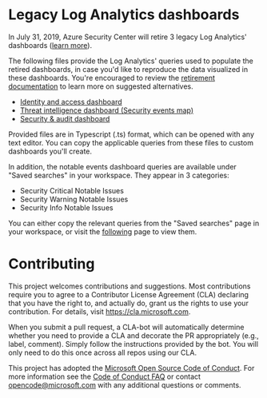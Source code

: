 
# Legacy Log Analytics dashboards

In July 31, 2019, Azure Security Center will retire 3 legacy Log Analytics' dashboards ([learn more](https://docs.microsoft.com/azure/security-center/security-center-features-retirement-july2019)).

The following files provide the Log Analytics' queries used to populate the retired dashboards, in case you'd like to reproduce the data visualized in these dashboards. You're encouraged to review the [retirement documentation](https://docs.microsoft.com/azure/security-center/security-center-features-retirement-july2019) to learn more on suggested alternatives.

- [Identity and access dashboard](./IdentityDashboard.ts)
- [Threat intelligence dashboard (Security events map)](./ThreatIntelligenceDashboard.ts)
- [Security & audit dashboard](./SecurityAndAuditDashboard.ts)

Provided files are in Typescript (.ts) format, which can be opened with any text editor. You can copy the applicable queries from these files to custom dashboards you'll create.

In addition, the notable events dashboard queries are available under "Saved searches" in your workspace. They appear in 3 categories:

- Security Critical Notable Issues
- Security Warning Notable Issues
- Security Info Notable Issues

You can either copy the relevant queries from the "Saved searches" page in your workspace, or visit the [following]() page to view them.

# Contributing

This project welcomes contributions and suggestions.  Most contributions require you to agree to a
Contributor License Agreement (CLA) declaring that you have the right to, and actually do, grant us
the rights to use your contribution. For details, visit https://cla.microsoft.com.

When you submit a pull request, a CLA-bot will automatically determine whether you need to provide
a CLA and decorate the PR appropriately (e.g., label, comment). Simply follow the instructions
provided by the bot. You will only need to do this once across all repos using our CLA.

This project has adopted the [Microsoft Open Source Code of Conduct](https://opensource.microsoft.com/codeofconduct/).
For more information see the [Code of Conduct FAQ](https://opensource.microsoft.com/codeofconduct/faq/) or
contact [opencode@microsoft.com](mailto:opencode@microsoft.com) with any additional questions or comments.
